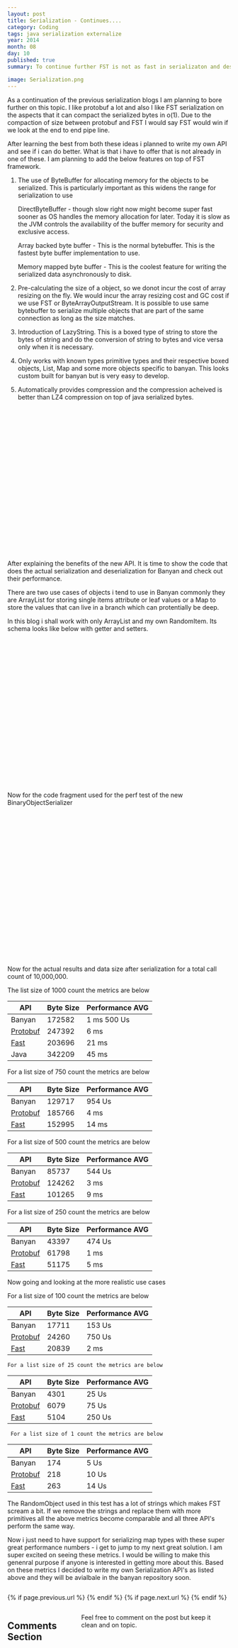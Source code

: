 ```yaml
---
layout: post
title: Serialization - Continues....
category: Coding
tags: java serialization externalize
year: 2014
month: 08
day: 10
published: true
summary: To continue further FST is not as fast in serializaton and deserialization as protobuf. It is very effective and i think i can work on top of both these ideas and develop something better that proper testing can tell.

image: Serialization.png
---
```


As a continuation of the previous serialization blogs I am planning to bore further on this topic. I like protobuf a lot and also I like FST serialization on the aspects that it can compact the serialized bytes in o(1). Due to the compaction of size between protobuf and FST I would say FST would win if we look at the end to end pipe line.

After learning the best from both these ideas i planned to write my own API and see if i can do better. What is that i have to offer that is not already in one of these. I am planning to add the below features on top of FST framework.

1. The use of ByteBuffer for allocating memory for the objects to be serialized.
	This is particularly important as this widens the range for serialization to use 
	
	DirectByteBuffer - though slow right now might become super fast sooner as OS handles the memory allocation for later. Today it is slow as the JVM controls the availability of the buffer memory for security and exclusive access.
	
	Array backed byte buffer - This is the normal bytebuffer. This is the fastest byte buffer implementation to use.
	
	Memory mapped byte buffer - This is the coolest feature for writing the serialized data asynchronously to disk.
	
2. Pre-calculating the size of a object, so we donot incur the cost of array resizing on the fly. We would incur the array resizing cost and GC cost if we use FST or ByteArrayOutputStream. It is possible to use same bytebuffer to serialize multiple objects that are part of the same connection as long as the size matches.

3. Introduction of LazyString. This is a boxed type of string to store the bytes of string and do the conversion of string to bytes and vice versa only when it is necessary.

4. Only works with known types primitive types and their respective boxed objects, List, Map and some more objects specific to banyan. This looks custom built for banyan but is very easy to develop.

5. Automatically provides compression and the compression acheived is better than LZ4 compression on top of java serialized bytes.


<div style="height:330px;overflow-y:scroll">
<script src="https://gist.github.com/vallur/ba2856722600cc7a6653.js"></script>
</div>
	
After explaining the benefits of the new API. It is time to show the code that does the actual serialization and deserialization for Banyan and check out their performance.

There are two use cases of objects i tend to use in Banyan commonly they are ArrayList for storing single items attribute or leaf values or a Map to store the values that can live in a branch which can protentially be deep.

In this blog i shall work with only ArrayList and my own RandomItem. Its schema looks like below with getter and setters.

<div style="height:330px;overflow-y:scroll">
<script src="https://gist.github.com/vallur/d1e33458708115d817c8.js"></script>
</div>

Now for the code fragment used for the perf test of the new BinaryObjectSerializer

<div style="height:330px;overflow-y:scroll">
<script src="https://gist.github.com/vallur/ffc0a293afb670973e9a.js"></script>
</div>

Now for the actual results and data size after serialization for a total call count of 10,000,000.

The list size of 1000 count the metrics are below

API    |  Byte Size  |	Performance AVG | 
 ---------- | ----------- |	--------------- | 
 Banyan | 172582 | 1 ms 500 Us | 
 [Protobuf](https://code.google.com/p/protobuf/) | 247392 | 6 ms |
 [Fast](http://ruedigermoeller.github.io/fast-serialization/) | 203696 | 21 ms |
 Java | 342209 | 45 ms |

For a list size of 750 count the metrics are below 

API    |  Byte Size  |	Performance AVG | 
 ---------- | ----------- |	--------------- | 
 Banyan | 129717 | 954 Us | 
 [Protobuf](https://code.google.com/p/protobuf/) | 185766 | 4 ms |
 [Fast](http://ruedigermoeller.github.io/fast-serialization/) | 152995 | 14 ms |
 
 For a list size of 500 count the metrics are below 

API    |  Byte Size  |	Performance AVG | 
 ---------- | ----------- |	--------------- | 
 Banyan | 85737 | 544 Us | 
 [Protobuf](https://code.google.com/p/protobuf/) | 124262 | 3 ms |
 [Fast](http://ruedigermoeller.github.io/fast-serialization/) | 101265 | 9 ms |
 
  For a list size of 250 count the metrics are below 

API    |  Byte Size  |	Performance AVG | 
 ---------- | ----------- |	--------------- | 
 Banyan | 43397 | 474 Us | 
 [Protobuf](https://code.google.com/p/protobuf/) | 61798 | 1 ms |
 [Fast](http://ruedigermoeller.github.io/fast-serialization/) | 51175 | 5 ms |
 
 Now going and looking at the more realistic use cases
 
   For a list size of 100 count the metrics are below 

API    |  Byte Size  |	Performance AVG | 
 ---------- | ----------- |	--------------- | 
 Banyan | 17711 | 153 Us | 
 [Protobuf](https://code.google.com/p/protobuf/) | 24260 | 750 Us |
 [Fast](http://ruedigermoeller.github.io/fast-serialization/) | 20839 | 2 ms |
 
    For a list size of 25 count the metrics are below 

API    |  Byte Size  |	Performance AVG | 
 ---------- | ----------- |	--------------- | 
 Banyan | 4301 | 25 Us | 
 [Protobuf](https://code.google.com/p/protobuf/) | 6079 | 75 Us |
 [Fast](http://ruedigermoeller.github.io/fast-serialization/) | 5104 | 250 Us |
 
     For a list size of 1 count the metrics are below 

API    |  Byte Size  |	Performance AVG | 
 ---------- | ----------- |	--------------- | 
 Banyan | 174 | 5 Us | 
 [Protobuf](https://code.google.com/p/protobuf/) | 218 | 10 Us |
 [Fast](http://ruedigermoeller.github.io/fast-serialization/) | 263 | 14 Us |
 
The RandomObject used in this test has a lot of strings which makes FST scream a bit. If we remove the strings and replace them with more primitives all the above metrics become comparable and all three API's perform the same way.
 
 Now i just need to have support for serializing map types with these super great performance numbers - i get to jump to my next great solution. I am super excited on seeing these metrics. I would be willing to make this genenral purpose if anyone is interested in getting more about this. Based on these metrics I decided to write my own Serialization API's as listed above and they will be avialbale in the banyan repository soon. 
 
<div class="row">	
	<div class="span9 column">
			<p class="pull-right">{% if page.previous.url %} <a href="{{page.previous.url}}" title="Previous Post: {{page.previous.title}}"><i class="icon-chevron-left"></i></a> 	{% endif %}   {% if page.next.url %} 	<a href="{{page.next.url}}" title="Next Post: {{page.next.title}}"><i class="icon-chevron-right"></i></a> 	{% endif %} </p>  
	</div>
</div>

<div class="row">	
    <div class="span9 columns">    
		<h2>Comments Section</h2>
	    <p>Feel free to comment on the post but keep it clean and on topic.</p>	
		<div id="disqus_thread"></div>
		<script type="text/javascript">
			/* * * CONFIGURATION VARIABLES: EDIT BEFORE PASTING INTO YOUR WEBPAGE * * */
			var disqus_shortname = 'vallur'; // required: replace example with your forum shortname
			var disqus_identifier = '{{ page.url }}';
			var disqus_url = 'http://erjjones.github.com{{ page.url }}';
			
			/* * * DON'T EDIT BELOW THIS LINE * * */
			(function() {
				var dsq = document.createElement('script'); dsq.type = 'text/javascript'; dsq.async = true;
				dsq.src = 'http://' + disqus_shortname + '.disqus.com/embed.js';
				(document.getElementsByTagName('head')[0] || document.getElementsByTagName('body')[0]).appendChild(dsq);
			})();
		</script>
		<noscript>Please enable JavaScript to view the <a href="http://disqus.com/?ref_noscript">comments powered by Disqus.</a></noscript>
		<a href="http://disqus.com" class="dsq-brlink">blog comments powered by <span class="logo-disqus">Disqus</span></a>
	</div>
</div>

<!-- Twitter -->
<script>!function(d,s,id){var js,fjs=d.getElementsByTagName(s)[0];if(!d.getElementById(id)){js=d.createElement(s);js.id=id;js.src="//platform.twitter.com/widgets.js";fjs.parentNode.insertBefore(js,fjs);}}(document,"script","twitter-wjs");</script>

<!-- Google + -->
<script type="text/javascript">
  (function() {
    var po = document.createElement('script'); po.type = 'text/javascript'; po.async = true;
    po.src = 'https://apis.google.com/js/plusone.js';
    var s = document.getElementsByTagName('script')[0]; s.parentNode.insertBefore(po, s);
  })();
</script>
